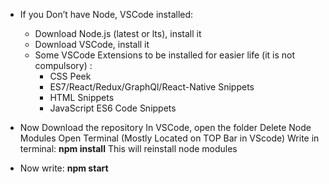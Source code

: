 
* If you Don’t have Node, VSCode installed:
  * Download Node.js (latest or lts), install it
  * Download VSCode, install it
  * Some VSCode Extensions to be installed for easier life (it is not compulsory) :
     * CSS Peek
     * ES7/React/Redux/GraphQl/React-Native Snippets
     * HTML Snippets
     * JavaScript ES6 Code Snippets

* Now Download the repository
  In VSCode, open the folder
  Delete Node Modules
  Open Terminal (Mostly Located on TOP Bar in VScode)
  Write in terminal:
    **npm install**
  This will reinstall node modules
* Now write:
**npm start**

